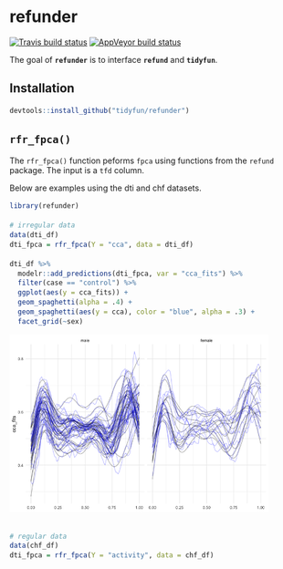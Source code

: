 
<!-- README.md is generated from README.Rmd. Please edit that file -->

# refunder

<!-- badges: start -->

[![Travis build
status](https://travis-ci.org/tidyfun/refunder.svg?branch=master)](https://travis-ci.org/tidyfun/refunder)
[![AppVeyor build
status](https://ci.appveyor.com/api/projects/status/github/tidyfun/refunder?branch=master&svg=true)](https://ci.appveyor.com/project/tidyfun/refunder)
<!-- badges: end -->

The goal of **`refunder`** is to interface **`refund`** and
**`tidyfun`**.

## Installation

``` r
devtools::install_github("tidyfun/refunder")
```

## `rfr_fpca()`

The `rfr_fpca()` function peforms `fpca` using functions from the
`refund` package. The input is a `tfd` column.

Below are examples using the dti and chf datasets.

``` r
library(refunder)

# irregular data 
data(dti_df)
dti_fpca = rfr_fpca(Y = "cca", data = dti_df)

dti_df %>% 
  modelr::add_predictions(dti_fpca, var = "cca_fits") %>% 
  filter(case == "control") %>% 
  ggplot(aes(y = cca_fits)) + 
  geom_spaghetti(alpha = .4) + 
  geom_spaghetti(aes(y = cca), color = "blue", alpha = .3) + 
  facet_grid(~sex)
```

<img src="README_files/figure-gfm/unnamed-chunk-2-1.png" width="90%" />

``` r

# regular data
data(chf_df)
dti_fpca = rfr_fpca(Y = "activity", data = chf_df)
```

